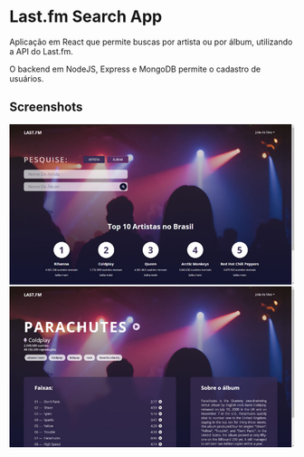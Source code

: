 # Last.fm Search App

Aplicação em React que permite buscas por artista ou por álbum, utilizando a API do Last.fm.

O backend em NodeJS, Express e MongoDB permite o cadastro de usuários.

## Screenshots

![Home page](./readme-assets/landing-page.jpg)
![Álbum page](./readme-assets/album-page.jpg)
